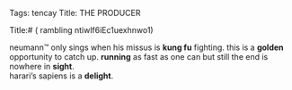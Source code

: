 Tags: tencay
Title: THE PRODUCER
  
Title:# ( rambling ntiwlf6iEc1uexhnwo1)
  
neumann™ only sings when his missus is **kung fu** fighting. this is a **golden** opportunity to catch up. **running** as fast as one can but still the end is nowhere in **sight**.  
harari’s sapiens is a **delight**.
